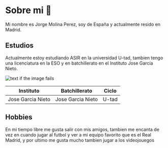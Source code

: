 # Sobre mi 👋
Mi nombre es Jorge Molina Perez, soy de España y actualmente resido en Madrid.

## Estudios 

Actualmente estoy estudiando ASIR en la universidad U-tad, tambien tengo una licenciatura en la ESO y en batchillerato en el Instituto Jose García Nieto.

![text if the image fails](https://d1yjjnpx0p53s8.cloudfront.net/styles/logo-thumbnail/s3/052015/cu_marcaprincipal_negativo_trz.png?itok=4Rvl4vVe)


| Instituto | Batchillerato | Ciclo |
|---------------------|--------------|-------------|
| Jose Garcia Nieto           | Jose Garcia Nieto         | U-tad       |

## Hobbies
En mi tiempo libre me gusta salir con mis amigos, tambien me encanta de vez en cuando jugar al futbol y ver a mi equipo favorito que es el Real Madrid, y por ultimo me gusta mucho tambien jugar a los videojouegos




